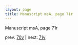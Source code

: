 ```yaml
---
layout: page
title: Manuscript msA, page 71r
---
```


Manuscript msA, page 71r

prev:  [70v](../70v) | next:  [71v](../71v)